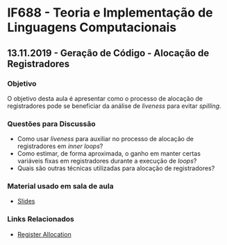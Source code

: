 # IF688 - Teoria e Implementação de Linguagens Computacionais

## 13.11.2019 - Geração de Código - Alocação de Registradores

### Objetivo

O objetivo desta aula é apresentar como o processo de alocação de registradores pode se beneficiar da análise de _liveness_ para evitar _spilling_.

### Questões para Discussão

- Como usar _liveness_ para auxiliar no processo de alocação de registradores em _inner loops_?
- Como estimar, de forma aproximada, o ganho em manter certas variáveis fixas em registradores durante a execução de _loops_?
- Quais são outras técnicas utilizadas para alocação de registradores? 

### Material usado em sala de aula

- [Slides](https://drive.google.com/open?id=1z0pxZBRUBFMb9aTrWntLGR8CVF5UMtUc)

### Links Relacionados

- [Register Allocation](https://en.wikipedia.org/wiki/Register_allocation)